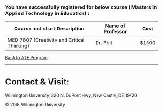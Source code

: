 
### You have successfully registered for below course ( Masters in Applied Technology in Education) :


|Course and short Description| Name of Professor |Cost | 
|---| --- | --- |
|MED 7807 (Creativity and Critical Thinking) | Dr. Phil | $1500 |

<a href="https://tuojeanbaptiste.github.io/TeamC/msate.html" style="right;">Back to ATE Program</a>

---

# Contact & Visit: 
Wilmington University, 
320 N. 
DuPont Hwy, 
New Castle, DE 19720 

<div>
   &copy; 2018 Wilmington University
</div>
